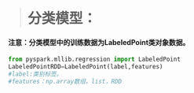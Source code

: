 > # 分类模型：

#### 注意：分类模型中的训练数据为LabeledPoint类对象数据。

```py
from pyspark.mllib.regression import LabeledPoint
LabeledPointRDD=LabeledPoint(label,features)
#label:类别标签。
#features：np.array数组，list，RDD
```

#### 



